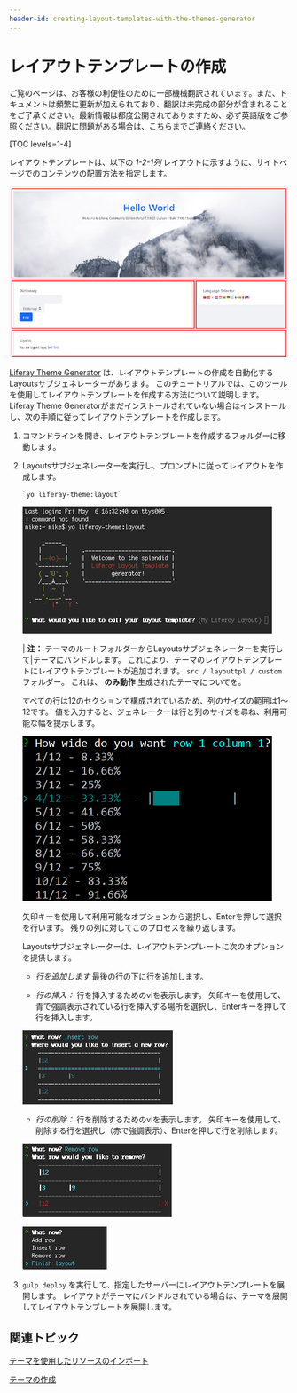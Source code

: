 ```yaml
---
header-id: creating-layout-templates-with-the-themes-generator
---
```


# レイアウトテンプレートの作成

<p class="alert alert-info"><span class="wysiwyg-color-blue120">ご覧のページは、お客様の利便性のために一部機械翻訳されています。また、ドキュメントは頻繁に更新が加えられており、翻訳は未完成の部分が含まれることをご了承ください。最新情報は都度公開されておりますため、必ず英語版をご参照ください。翻訳に問題がある場合は、<a href="mailto:support-content-jp@liferay.com">こちら</a>までご連絡ください。</span></p>

[TOC levels=1-4]

レイアウトテンプレートは、以下の *1-2-1列* レイアウトに示すように、サイトページでのコンテンツの配置方法を指定します。

![図1：* 1-2-1列*ページレイアウトは、コンテンツの素晴らしいフローを作成します。](../../../images/layout-template-1-2-1-columns.png)

[Liferay Theme Generator](/docs/7-1/tutorials/-/knowledge_base/t/creating-themes) は、レイアウトテンプレートの作成を自動化するLayoutsサブジェネレーターがあります。 このチュートリアルでは、このツールを使用してレイアウトテンプレートを作成する方法について説明します。 Liferay Theme Generatorがまだインストールされていない場合はインストールし、次の手順に従ってレイアウトテンプレートを作成します。

1.  コマンドラインを開き、レイアウトテンプレートを作成するフォルダーに移動します。

2.  Layoutsサブジェネレーターを実行し、プロンプトに従ってレイアウトを作成します。
   
        `yo liferay-theme:layout`

    ![図2：Layoutsサブジェネレーターは、レイアウト作成プロセスを自動化します。](../../../images/layout-prompt.png)

    | **注：** テーマのルートフォルダーからLayoutsサブジェネレーターを実行して|テーマにバンドルします。 これにより、テーマのレイアウトテンプレートにレイアウトテンプレートが追加されます。 `src / layouttpl / custom` フォルダー。 これは、 **のみ動作** 生成されたテーマについてを。

    すべての行は12のセクションで構成されているため、列のサイズの範囲は1〜12です。 値を入力すると、ジェネレーターは行と列のサイズを尋ね、利用可能な幅を提示します。

    ![図3：行の各列の幅を指定する必要があります。](../../../images/layout-column-widths.png)

    矢印キーを使用して利用可能なオプションから選択し、Enterを押して選択を行います。 残りの列に対してこのプロセスを繰り返します。

    Layoutsサブジェネレーターは、レイアウトテンプレートに次のオプションを提供します。

      - *行を追加します* 最後の行の下に行を追加します。

      - *行の挿入：* 行を挿入するためのviを表示します。 矢印キーを使用して、青で強調表示されている行を挿入する場所を選択し、Enterキーを押して行を挿入します。

    ![図4：レイアウトviを使用して行を挿入できます。](../../../images/insert-row.png)

      - *行の削除：* 行を削除するためのviを表示します。 矢印キーを使用して、削除する行を選択し（赤で強調表示）、Enterを押して行を削除します。

    ![図5：レイアウトviを使用して行が削除されます。](../../../images/remove-row.png)

    ![図6：* Finish layout *オプションを選択して、設計を完了します。](../../../images/finish-layout.png)

3.  `gulp deploy` を実行して、指定したサーバーにレイアウトテンプレートを展開します。 レイアウトがテーマにバンドルされている場合は、テーマを展開してレイアウトテンプレートを展開します。

## 関連トピック

[テーマを使用したリソースのインポート](/docs/7-1/tutorials/-/knowledge_base/t/importing-resources-with-a-theme)

[テーマの作成](/docs/7-1/tutorials/-/knowledge_base/t/creating-themes)
